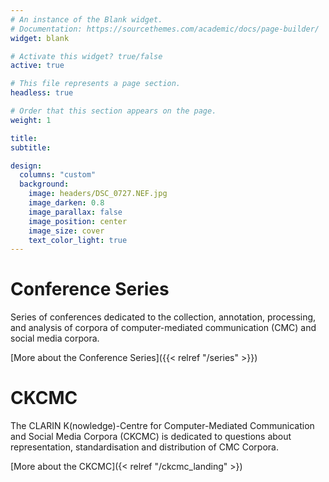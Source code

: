 ```yaml
---
# An instance of the Blank widget.
# Documentation: https://sourcethemes.com/academic/docs/page-builder/
widget: blank

# Activate this widget? true/false
active: true

# This file represents a page section.
headless: true

# Order that this section appears on the page.
weight: 1

title: 
subtitle:

design:
  columns: "custom"
  background:
    image: headers/DSC_0727.NEF.jpg
    image_darken: 0.8
    image_parallax: false
    image_position: center
    image_size: cover
    text_color_light: true
---
```


<div class="col-12 col-lg-4 section-heading">
            <h1>Conference Series </h1>
</div>
<div class="col-12 col-lg-8 section-heading">
Series of conferences dedicated to the collection, annotation, processing, and
analysis of corpora of computer-mediated communication (CMC) and social media
corpora.

[More about the Conference Series]({{< relref "/series" >}})
</div>


<div class="col-12 col-lg-4 section-heading">
            <h1>CKCMC</h1>
</div>
<div class="col-12 col-lg-8 section-heading">
The CLARIN K(nowledge)-Centre for Computer-Mediated Communication and Social
Media Corpora (CKCMC) is dedicated to questions about representation,
standardisation and distribution of CMC Corpora.

[More about the CKCMC]({< relref "/ckcmc_landing" >})
</div>
